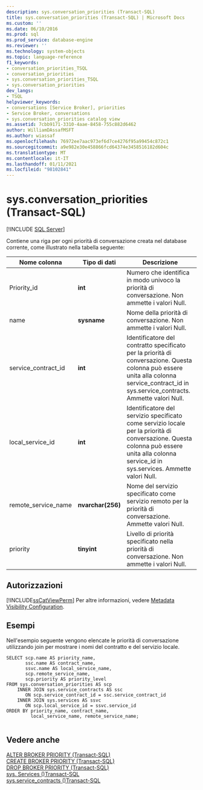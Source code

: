 ```yaml
---
description: sys.conversation_priorities (Transact-SQL)
title: sys.conversation_priorities (Transact-SQL) | Microsoft Docs
ms.custom: ''
ms.date: 06/10/2016
ms.prod: sql
ms.prod_service: database-engine
ms.reviewer: ''
ms.technology: system-objects
ms.topic: language-reference
f1_keywords:
- conversation_priorities_TSQL
- conversation_priorities
- sys.conversation_priorities_TSQL
- sys.conversation_priorities
dev_langs:
- TSQL
helpviewer_keywords:
- conversations [Service Broker], priorities
- Service Broker, conversations
- sys.conversation_priorities catalog view
ms.assetid: 7cbb9171-3310-4aae-8458-755c882d6462
author: WilliamDAssafMSFT
ms.author: wiassaf
ms.openlocfilehash: 76972ee7aac973ef6d7ce4276f95a99454c872c1
ms.sourcegitcommit: a9e982e30e458866fcd64374e3458516182d604c
ms.translationtype: MT
ms.contentlocale: it-IT
ms.lasthandoff: 01/11/2021
ms.locfileid: "98102841"
---
```

# <a name="sysconversation_priorities-transact-sql"></a>sys.conversation_priorities (Transact-SQL)
[!INCLUDE [SQL Server](../../includes/applies-to-version/sqlserver.md)]

  Contiene una riga per ogni priorità di conversazione creata nel database corrente, come illustrato nella tabella seguente: 
  
|Nome colonna|Tipo di dati|Descrizione|  
|-----------------|---------------|-----------------|  
|Priority_id|**int**|Numero che identifica in modo univoco la priorità di conversazione. Non ammette i valori Null.|  
|name|**sysname**|Nome della priorità di conversazione. Non ammette i valori Null.|  
|service_contract_id|**int**|Identificatore del contratto specificato per la priorità di conversazione. Questa colonna può essere unita alla colonna service_contract_id in sys.service_contracts. Ammette valori Null.|  
|local_service_id|**int**|Identificatore del servizio specificato come servizio locale per la priorità di conversazione. Questa colonna può essere unita alla colonna service_id in sys.services. Ammette valori Null.|  
|remote_service_name|**nvarchar(256)**|Nome del servizio specificato come servizio remoto per la priorità di conversazione. Ammette valori Null.|  
|priority|**tinyint**|Livello di priorità specificato nella priorità di conversazione. Non ammette i valori Null.|  
  
## <a name="permissions"></a>Autorizzazioni  
 [!INCLUDE[ssCatViewPerm](../../includes/sscatviewperm-md.md)] Per altre informazioni, vedere [Metadata Visibility Configuration](../../relational-databases/security/metadata-visibility-configuration.md).  
  
## <a name="examples"></a>Esempi  
 Nell'esempio seguente vengono elencate le priorità di conversazione utilizzando join per mostrare i nomi del contratto e del servizio locale.  
  
```  
SELECT scp.name AS priority_name,  
       ssc.name AS contract_name,  
       ssvc.name AS local_service_name,  
       scp.remote_service_name,  
       scp.priority AS priority_level  
FROM sys.conversation_priorities AS scp  
    INNER JOIN sys.service_contracts AS ssc  
       ON scp.service_contract_id = ssc.service_contract_id  
    INNER JOIN sys.services AS ssvc  
       ON scp.local_service_id = ssvc.service_id  
ORDER BY priority_name, contract_name,  
         local_service_name, remote_service_name;  
  
```  
  
## <a name="see-also"></a>Vedere anche  
 [ALTER BROKER PRIORITY &#40;Transact-SQL&#41;](../../t-sql/statements/alter-broker-priority-transact-sql.md)   
 [CREATE BROKER PRIORITY &#40;Transact-SQL&#41;](../../t-sql/statements/create-broker-priority-transact-sql.md)   
 [DROP BROKER PRIORITY &#40;Transact-SQL&#41;](../../t-sql/statements/drop-broker-priority-transact-sql.md)   
 [sys. Services &#40;&#41;Transact-SQL ](../../relational-databases/system-catalog-views/sys-services-transact-sql.md)   
 [sys.service_contracts &#40;&#41;Transact-SQL ](../../relational-databases/system-catalog-views/sys-service-contracts-transact-sql.md)  
  
  
